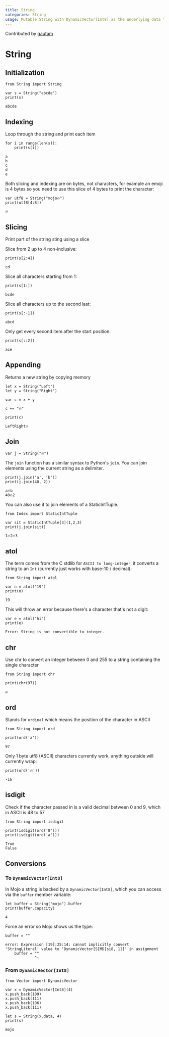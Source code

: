 ```yaml
---
title: String
categories: String
usage: Mutable String with DynamicVector[Int8] as the underlying data type
---
```


Contributed by [gautam](https://github.com/gautam-e)

# String

## Initialization


```mojo
from String import String

var s = String("abcde")
print(s)
```

    abcde


## Indexing

Loop through the string and print each item


```mojo
for i in range(len(s)):
    print(s[i])
```

    a
    b
    c
    d
    e


Both slicing and indexing are on bytes, not characters, for example an emoji is 4 bytes so you need to use this slice of 4 bytes to print the character:


```mojo
var utf8 = String("mojo🔥")
print(utf8[4:8])
```

    🔥


## Slicing

Print part of the string sting using a slice

Slice from 2 up to 4 non-inclusive:


```mojo
print(s[2:4])
```

    cd


Slice all characters starting from 1:


```mojo
print(s[1:])
```

    bcde


Slice all characters up to the second last:


```mojo
print(s[:-1])
```

    abcd


Only get every second item after the start position:


```mojo
print(s[::2])
```

    ace


## Appending
Returns a new string by copying memory


```mojo
let x = String("Left")
let y = String("Right")

var c = x + y

c += "🔥"

print(c)
```

    LeftRight🔥


## Join


```mojo
var j = String("🔥")
```

The `join` function has a similar syntax to Python's `join`. You can join elements using the current string as a delimiter.


```mojo
print(j.join('a', 'b'))
print(j.join(40, 2))
```

    a🔥b
    40🔥2


You can also use it to join elements of a StaticIntTuple.


```mojo
from Index import StaticIntTuple

var sit = StaticIntTuple[3](1,2,3)
print(j.join(sit))
```

    1🔥2🔥3


## atol
The term comes from the C stdlib for `ASCII to long-integer`, it converts a string to an `Int` (currently just works with base-10 / decimal):


```mojo
from String import atol

var n = atol("19")
print(n)
```

    19


This will throw an error because there's a character that's not a digit:


```mojo
var e = atol("hi")
print(e)
```

    Error: String is not convertible to integer.


## chr
Use chr to convert an integer between 0 and 255 to a string containing the single character


```mojo
from String import chr

print(chr(97))
```

    a


## ord
Stands for `ordinal` which means the position of the character in ASCII


```mojo
from String import ord

print(ord('a'))
```

    97


Only 1 byte utf8 (ASCII) characters currently work, anything outside will currently wrap:


```mojo
print(ord('🔥'))
```

    -16


## isdigit
Check if the character passed in is a valid decimal between 0 and 9, which in ASCII is 48 to 57


```mojo
from String import isdigit

print(isdigit(ord('8')))
print(isdigit(ord('a')))
```

    True
    False


## Conversions
### To `DynamicVector[Int8]`


In Mojo a string is backed by a `DynamicVector[Int8]`, which you can access via the `buffer` member variable:


```mojo
let buffer = String("mojo").buffer
print(buffer.capacity)
```

    4


Force an error so Mojo shows us the type:


```mojo
buffer = ""
```

    error: Expression [19]:25:14: cannot implicitly convert 'StringLiteral' value to 'DynamicVector[SIMD[si8, 1]]' in assignment
        buffer = ""
                 ^~



### From `DynamicVector[Int8]`


```mojo
from Vector import DynamicVector

var x = DynamicVector[Int8](4)
x.push_back(109)
x.push_back(111)
x.push_back(106)
x.push_back(111)

let s = String(x.data, 4)
print(s)
```

    mojo


<CommentService />

